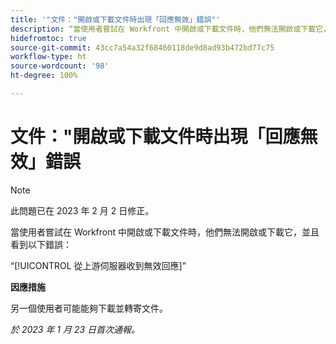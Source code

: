 ```yaml
---
title: '"文件："開啟或下載文件時出現「回應無效」錯誤"'
description: “當使用者嘗試在 Workfront 中開啟或下載文件時，他們無法開啟或下載它，並且看到錯誤”
hidefromtoc: true
source-git-commit: 43cc7a54a32f68460118de9d8ad93b472bd77c75
workflow-type: ht
source-wordcount: '98'
ht-degree: 100%

---
```



# 文件：&quot;開啟或下載文件時出現「回應無效」錯誤

<!--This article is on the WF and WFP TOC-->

>[!NOTE]
>
>此問題已在 2023 年 2 月 2 日修正。

當使用者嘗試在 Workfront 中開啟或下載文件時，他們無法開啟或下載它，並且看到以下錯誤：

“[!UICONTROL 從上游伺服器收到無效回應]”

**因應措施**

另一個使用者可能能夠下載並轉寄文件。

_於 2023 年 1 月 23 日首次通報。_

